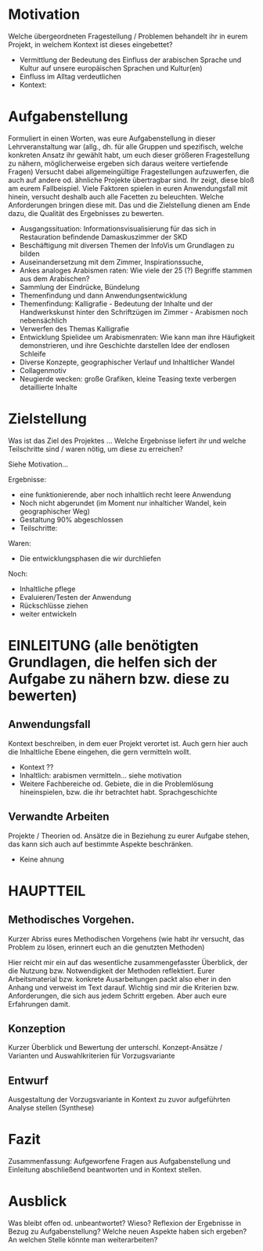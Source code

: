 # Motivation

Welche übergeordneten Fragestellung  / Problemen behandelt ihr in eurem Projekt, in welchem Kontext ist dieses eingebettet?

* Vermittlung der Bedeutung des Einfluss der arabischen Sprache und Kultur auf unsere europäischen Sprachen und Kultur(en)
* Einfluss im Alltag verdeutlichen
* Kontext:

# Aufgabenstellung
Formuliert in einen Worten, was eure Aufgabenstellung in dieser Lehrveranstaltung war (allg., dh. für alle Gruppen und spezifisch, welche konkreten Ansatz ihr gewählt habt, um euch dieser größeren  Fragestellung zu nähern, möglicherweise ergeben sich daraus weitere vertiefende Fragen) Versucht dabei allgemeingültige Fragestellungen aufzuwerfen, die auch auf andere od. ähnliche Projekte übertragbar sind. Ihr zeigt, diese bloß am eurem Fallbeispiel.  Viele Faktoren spielen in euren Anwendungsfall mit hinein, versucht deshalb auch alle Facetten zu beleuchten. Welche Anforderungen bringen diese mit. Das und die Zielstellung dienen am Ende dazu, die Qualität des Ergebnisses zu bewerten.

* Ausgangssituation: Informationsvisualisierung für das sich in Restauration befindende Damaskuszimmer der SKD
* Beschäftigung mit diversen Themen der InfoVis um Grundlagen zu bilden
* Auseinandersetzung mit dem Zimmer, Inspirationssuche,
* Ankes analoges Arabismen raten: Wie viele der 25 (?) Begriffe stammen aus dem Arabischen?
* Sammlung der Eindrücke, Bündelung
* Themenfindung und dann Anwendungsentwicklung
* Themenfindung: Kalligrafie - Bedeutung der Inhalte und der Handwerkskunst hinter den Schriftzügen im Zimmer - Arabismen noch nebensächlich
* Verwerfen des Themas Kalligrafie
* Entwicklung Spielidee um Arabismenraten: Wie kann man ihre Häufigkeit demonstrieren, und ihre Geschichte darstellen
Idee der endlosen Schleife
* Diverse Konzepte, geographischer Verlauf und Inhaltlicher Wandel
* Collagenmotiv
* Neugierde wecken: große Grafiken, kleine Teasing texte verbergen detaillierte Inhalte



# Zielstellung

Was ist das Ziel des Projektes ... Welche Ergebnisse liefert ihr und welche Teilschritte sind / waren nötig, um diese zu erreichen?

Siehe Motivation…

Ergebnisse:

* eine funktionierende, aber noch inhaltlich recht leere Anwendung
* Noch nicht abgerundet (im Moment nur inhalticher Wandel, kein geographischer Weg)
* Gestaltung 90% abgeschlossen
* Teilschritte:

Waren:

* Die entwicklungsphasen die wir durchliefen

Noch:

* Inhaltliche pflege
* Evaluieren/Testen der Anwendung
* Rückschlüsse ziehen
*  weiter entwickeln

# EINLEITUNG (alle benötigten Grundlagen, die helfen sich der Aufgabe zu nähern bzw. diese zu bewerten)

## Anwendungsfall
Kontext beschreiben, in dem euer Projekt verortet ist. Auch gern hier auch die Inhaltliche Ebene eingehen, die gern vermitteln wollt.

* Kontext ??
* Inhaltlich: arabismen vermitteln… siehe motivation
* Weitere Fachbereiche od. Gebiete, die in die Problemlösung hineinspielen, bzw. die ihr betrachtet habt.
Sprachgeschichte

## Verwandte Arbeiten
Projekte / Theorien od. Ansätze die in Beziehung zu eurer Aufgabe stehen,  das kann sich auch auf bestimmte Aspekte beschränken.

* Keine ahnung

# HAUPTTEIL

## Methodisches Vorgehen.
Kurzer Abriss eures Methodischen Vorgehens (wie habt ihr versucht, das Problem zu lösen, erinnert euch an die genutzten Methoden)

Hier reicht mir ein auf das wesentliche zusammengefasster Überblick, der die Nutzung bzw. Notwendigkeit der Methoden reflektiert. Eurer Arbeitsmaterial bzw. konkrete Ausarbeitungen packt also eher in den Anhang und verweist im Text darauf. Wichtig sind mir die Kriterien bzw. Anforderungen, die sich aus jedem Schritt ergeben. Aber auch eure Erfahrungen damit.

## Konzeption

Kurzer Überblick und Bewertung der unterschl. Konzept-Ansätze / Varianten und Auswahlkriterien für Vorzugsvariante


## Entwurf

Ausgestaltung der Vorzugsvariante in Kontext zu zuvor aufgeführten Analyse stellen (Synthese)

# Fazit
Zusammenfassung: Aufgeworfene Fragen aus Aufgabenstellung und Einleitung abschließend beantworten und in Kontext stellen.


# Ausblick
Was bleibt offen od. unbeantwortet? Wieso? Reflexion der Ergebnisse in Bezug zu Aufgabenstellung? Welche neuen Aspekte haben sich ergeben? An welchen Stelle könnte man weiterarbeiten?

